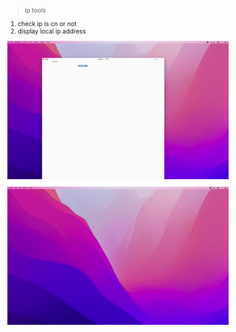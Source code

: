 > ip tools

1. check ip is cn or not
2. display local ip address

![](screenshot.gif)

![](screenshot2.gif)
